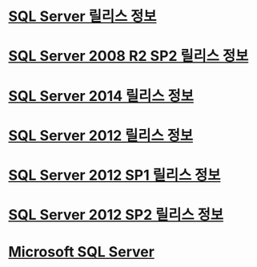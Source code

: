 # [SQL Server 릴리스 정보](sql-server-release-notes.md)
# [SQL Server 2008 R2 SP2 릴리스 정보](sql-server-2008-r2-sp2-release-notes.md)
# [SQL Server 2014 릴리스 정보](sql-server-2014-release-notes.md)
# [SQL Server 2012 릴리스 정보](sql-server-2012-release-notes.md)
# [SQL Server 2012 SP1 릴리스 정보](sql-server-2012-sp1-release-notes.md)
# [SQL Server 2012 SP2 릴리스 정보](sql-server-2012-sp2-release-notes.md)
# [Microsoft SQL Server](microsoft-sql-server.md)
